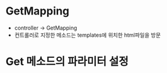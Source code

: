 # GetMapping
* controller -> GetMapping
* 컨트롤러로 지정한 메소드는 templates에 위치한 html파일을 방문

# Get 메소드의 파라미터 설정